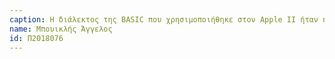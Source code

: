 ```yaml
---
caption: Η διάλεκτος της BASIC που χρησιμοποιήθηκε στον Apple II ήταν η Integer η οποία δεν υποστήριζε μεταβλητές κινητής υποδιαστολής. Ο δημιουργός της, Steve Wozniak, είχε στρέψει τον ενδιαφέρον του κυρίως στην ανάπτυξη βιντεο-παιχνιδιών, τομέας στον οποίο η χρήση ακεραίων ήταν επαρκής. Τότε η Apple στράφηκε στην Microsoft όπου δύο εργαζόμενοι της ανέπτυξαν την Applesoft BASIC, η οποία υποστήριζε πολυδιάστατους πίνακες, μεταβλητές κινητής υποδιαστολής και παγίδευση σφαλμάτων. Χαρακτηριστικά που φυσικά την έκαναν πιο αργή αλλά δεν υπήρχαν στην παλαιότερη BASIC.
name: Μπουικλής Άγγελος
id: Π2018076
---
```

